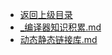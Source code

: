 - [返回上级目录](../)
- [_编译器知识积累.md](计算机/编译器/编译器知识积累/_编译器知识积累.md)
- [动态静态链接库.md](计算机/编译器/编译器知识积累/动态静态链接库.md)